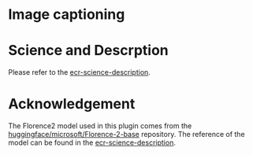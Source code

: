 # Image captioning

# Science and Descrption
Please refer to the [ecr-science-description](ecr-meta/ecr-science-description.md).

# Acknowledgement
The Florence2 model used in this plugin comes from the [huggingface/microsoft/Florence-2-base](https://huggingface.co/microsoft/Florence-2-base) repository. The reference of the model can be found in the [ecr-science-description](ecr-meta/ecr-science-description.md#reference).